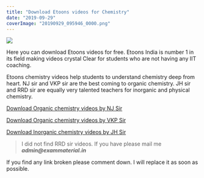 ```yaml
---
title: "Download Etoons videos for Chemistry"
date: "2019-09-29"
coverImage: "20190929_095946_0000.png"
---
```


![](/images/20190929_095946_0000-1024x576.png)

Here you can download Etoons videos for free. Etoons India is number 1 in its field making videos crystal Clear for students who are not having any IIT coaching.

Etoons chemistry videos help students to understand chemistry deep from heart. NJ sir and VKP sir are the best coming to organic chemistry. JH sir and RRD sir are equally very talented teachers for inorganic and physical chemistry.

[Download Organic chemistry videos by NJ Sir](https://drive.google.com/drive/mobile/folders/1lLPihxtHh27fA8ACitcYI2k1qXcQjVRD)

[Download Organic chemistry videos by VKP Sir](https://drive.google.com/drive/mobile/folders/1G0I8h3tacmzuvfTRfunuA-vD_kB6bDVL)

[Download Inorganic chemistry videos by JH Sir](https://drive.google.com/drive/u/0/mobile/folders/0B5m9nkbDEpfnQTlEY3JVbVI3dGs)

> I did not find RRD sir videos. If you have please mail me **_admin@exammaterial.in_**

If you find any link broken please comment down. I will replace it as soon as possible.
